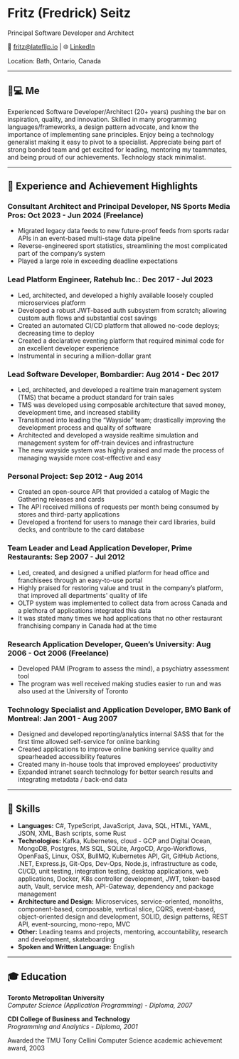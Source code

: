   # Fritz (Fredrick) Seitz
Principal Software Developer and Architect

📧 fritz@lateflip.io | 🌐 [LinkedIn](http://www.linkedin.com/in/fritz-fredrick-seitz-8a15194)

Location: Bath, Ontario, Canada

---

## 🧑💻 Me
Experienced Software Developer/Architect (20+ years) pushing the bar on inspiration, quality, and innovation. Skilled in many programming languages/frameworks, a design pattern advocate, and know the importance of implementing sane principles.  Enjoy being a technology generalist making it easy to pivot to a specialist. Appreciate being part of strong bonded team and get excited for leading, mentoring my teammates, and being proud of our achievements. Technology stack minimalist.


---

## 👏 Experience and Achievement Highlights

### Consultant Architect and Principal Developer, NS Sports Media Pros: Oct 2023 - Jun 2024 (Freelance)
- Migrated legacy data feeds to new future-proof feeds from sports radar APIs in an event-based multi-stage data pipeline
- Reverse-engineered sport statistics, streamlining the most complicated part of the company’s system
- Played a large role in exceeding deadline expectations

### Lead Platform Engineer, Ratehub Inc.: Dec 2017 - Jul 2023
- Led, architected, and developed a highly available loosely coupled microservices platform
- Developed a robust JWT-based auth subsystem from scratch; allowing custom auth flows and substantial cost savings
- Created an automated CI/CD platform that allowed no-code deploys; decreasing time to deploy
- Created a declarative eventing platform that required minimal code for an excellent developer experience
- Instrumental in securing a million-dollar grant

### Lead Software Developer, Bombardier: Aug 2014 - Dec 2017
- Led, architected, and developed a realtime train management system (TMS) that became a product standard for train sales
- TMS was developed using composable architecture that saved money, development time, and increased stability
- Transitioned into leading the “Wayside” team; drastically improving the development process and quality of software
- Architected and developed a wayside realtime simulation and management system for off-train devices and infrastructure
- The new wayside system was highly praised and made the process of managing wayside more cost-effective and easy

### Personal Project: Sep 2012 - Aug 2014
- Created an open-source API that provided a catalog of Magic the Gathering releases and cards
- The API received millions of requests per month being consumed by stores and third-party applications
- Developed a frontend for users to manage their card libraries, build decks, and contribute to the card database

### Team Leader and Lead Application Developer, Prime Restaurants: Sep 2007 - Jul 2012
- Led, created, and designed a unified platform for head office and franchisees through an easy-to-use portal
- Highly praised for restoring value and trust in the company’s platform, that improved all departments' quality of life
- OLTP system was implemented to collect data from across Canada and a plethora of applications integrated this data
- It was stated many times we had applications that no other restaurant franchising company in Canada had at the time

### Research Application Developer, Queen’s University: Aug 2006 - Oct 2006 (Freelance)
- Developed PAM (Program to assess the mind), a psychiatry assessment tool
- The program was well received making studies easier to run and was also used at the University of Toronto

### Technology Specialist and Application Developer, BMO Bank of Montreal: Jan 2001 - Aug 2007
- Designed and developed reporting/analytics internal SASS that for the first time allowed self-service for online banking
- Created applications to improve online banking service quality and spearheaded accessibility features
- Created many in-house tools that improved employees' productivity
- Expanded intranet search technology for better search results and integrating metadata / back-end data

---

## 💪 Skills
- **Languages:** C#, TypeScript, JavaScript, Java, SQL, HTML, YAML, JSON, XML, Bash scripts, some Rust
- **Technologies:** Kafka, Kubernetes, cloud - GCP and Digital Ocean, MongoDB, Postgres, MS SQL, SQLite, ArgoCD, Argo-Workflows, OpenFaaS, Linux, OSX, BullMQ, Kubernetes API, Git, GitHub Actions, .NET, Express.js, Git-Ops, Dev-Ops, Node.js, infrastructure as code, CI/CD, unit testing, integration testing, desktop applications, web applications, Docker, K8s controller development, JWT, token-based auth, Vault, service mesh, API-Gateway, dependency and package management
- **Architecture and Design:** Microservices, service-oriented, monoliths, component-based, composable, vertical slice, CQRS, event-based, object-oriented design and development, SOLID, design patterns, REST API, event-sourcing, mono-repo, MVC
- **Other:** Leading teams and projects, mentoring, accountability, research and development, skateboarding
- **Spoken and Written Language:** English

---

## 🎓 Education

**Toronto Metropolitan University**  
*Computer Science (Application Programming) - Diploma, 2007*

**CDI College of Business and Technology**  
*Programming and Analytics - Diploma, 2001*

Awarded the TMU Tony Cellini Computer Science academic achievement award, 2003
